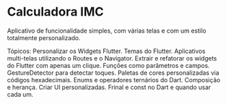 # Calculadora IMC 
Aplicativo de funcionalidade simples, com várias telas e com um estilo totalmente personalizado.

Tópicos:
Personalizar os Widgets Flutter.
Temas do Flutter.
Aplicativos multi-telas utilizando o Routes e o Navigator.
Extrair e refatorar os widgets do Flutter com apenas um clique.
Funções como parâmetros e campos.
GestureDetector para detectar toques.
Paletas de cores personalizadas via códigos hexadecimais.
Enums e operadores ternários do Dart.
Composição e herança.
Criar UI personalizadas.
Frinal e const no Dart e quando usar cada um.


